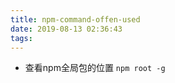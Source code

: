 ```yaml
---
title: npm-command-offen-used
date: 2019-08-13 02:36:43
tags:
---
```


* 查看npm全局包的位置
    `npm root -g`